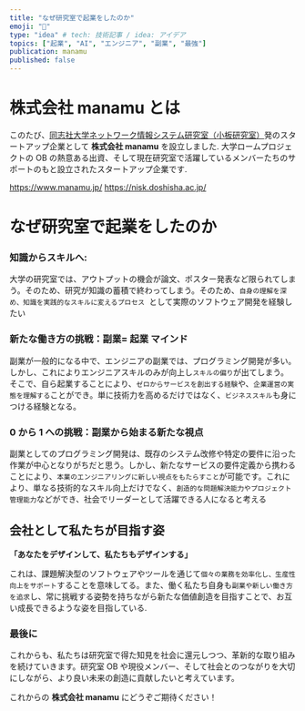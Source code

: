 ```yaml
---
title: "なぜ研究室で起業をしたのか"
emoji: "💨"
type: "idea" # tech: 技術記事 / idea: アイデア
topics: ["起業", "AI", "エンジニア", "副業", "最強"]
publication: manamu
published: false
---
```


# 株式会社 manamu とは

このたび、[同志社大学ネットワーク情報システム研究室（小板研究室）](https://nisk.doshisha.ac.jp/)発のスタートアップ企業として **株式会社 manamu** を設立しました. 大学ロームプロジェクトの OB の熱意ある出資、そして現在研究室で活躍しているメンバーたちのサポートのもと設立されたスタートアップ企業です.

https://www.manamu.jp/
https://nisk.doshisha.ac.jp/

# なぜ研究室で起業をしたのか

### **知識からスキルへ:**

大学の研究室では、アウトプットの機会が論文、ポスター発表など限られてしまう。そのため、研究が知識の蓄積で終わってしまう。そのため、`自身の理解を深め、知識を実践的なスキルに変えるプロセス`  として実際のソフトウェア開発を経験したい

### 新たな働き方の挑戦：副業= 起業 マインド

副業が一般的になる中で、エンジニアの副業では、プログラミング開発が多い。しかし、これによりエンジニアスキルのみが向上し`スキルの偏り`が出てしまう。そこで、自ら起業することにより、`ゼロからサービスを創出する経験`や、`企業運営の実態を理解する`ことができ。単に技術力を高めるだけではなく、`ビジネススキル`も身につける経験となる。

### 0 から 1 への挑戦：副業から始まる新たな視点

副業としてのプログラミング開発は、既存のシステム改修や特定の要件に沿った作業が中心となりがちだと思う。しかし、新たなサービスの要件定義から携わることにより、`本業のエンジニアリングに新しい視点をもたらすこと`が可能です。これにより、単なる技術的なスキル向上だけでなく、`創造的な問題解決能力やプロジェクト管理能力`などができ、社会でリーダーとして活躍できる人になると考える

## 会社として私たちが目指す姿

**「あなたをデザインして、私たちもデザインする」**

これは、課題解決型のソフトウェアやツールを通じて`個々の業務を効率化し、生産性向上をサポート`することを意味してる。また、働く私たち自身も`副業や新しい働き方を追求`し、常に挑戦する姿勢を持ちながら新たな価値創造を目指すことで、お互い成長できるような姿を目指している.

### 最後に

これからも、私たちは研究室で得た知見を社会に還元しつつ、革新的な取り組みを続けていきます。研究室 OB や現役メンバー、そして社会とのつながりを大切にしながら、より良い未来の創造に貢献したいと考えています。

これからの **株式会社 manamu** にどうぞご期待ください！
